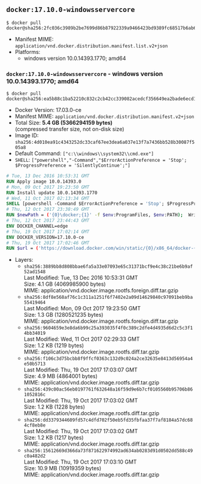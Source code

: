 ## `docker:17.10.0-windowsservercore`

```console
$ docker pull docker@sha256:2fc036c3989b2be7699d86b87922339a9466423bd9389fc68517b6ab6ee3feab
```

-	Manifest MIME: `application/vnd.docker.distribution.manifest.list.v2+json`
-	Platforms:
	-	windows version 10.0.14393.1770; amd64

### `docker:17.10.0-windowsservercore` - windows version 10.0.14393.1770; amd64

```console
$ docker pull docker@sha256:ea5b88c1ba52210c832c2cb42cc339082acedcf356649ea2bade6ecd14fc103e
```

-	Docker Version: 17.03.0-ce
-	Manifest MIME: `application/vnd.docker.distribution.manifest.v2+json`
-	Total Size: **5.4 GB (5366294159 bytes)**  
	(compressed transfer size, not on-disk size)
-	Image ID: `sha256:4d010ea91c4343252dc33caf67ee3dea6a037e13f7a7436bb528b30087f505a8`
-	Default Command: `["c:\\windows\\system32\\cmd.exe"]`
-	`SHELL`: `["powershell","-Command","$ErrorActionPreference = 'Stop'; $ProgressPreference = 'SilentlyContinue';"]`

```dockerfile
# Tue, 13 Dec 2016 10:53:31 GMT
RUN Apply image 10.0.14393.0
# Mon, 09 Oct 2017 19:23:50 GMT
RUN Install update 10.0.14393.1770
# Wed, 11 Oct 2017 02:13:34 GMT
SHELL [powershell -Command $ErrorActionPreference = 'Stop'; $ProgressPreference = 'SilentlyContinue';]
# Thu, 12 Oct 2017 23:38:49 GMT
RUN $newPath = ('{0}\docker;{1}' -f $env:ProgramFiles, $env:PATH); 	Write-Host ('Updating PATH: {0}' -f $newPath); 	[Environment]::SetEnvironmentVariable('PATH', $newPath, [EnvironmentVariableTarget]::Machine);
# Thu, 12 Oct 2017 23:44:43 GMT
ENV DOCKER_CHANNEL=edge
# Thu, 19 Oct 2017 17:02:14 GMT
ENV DOCKER_VERSION=17.10.0-ce
# Thu, 19 Oct 2017 17:02:46 GMT
RUN $url = ('https://download.docker.com/win/static/{0}/x86_64/docker-{1}.zip' -f $env:DOCKER_CHANNEL, $env:DOCKER_VERSION); 	Write-Host ('Downloading {0} ...' -f $url); 	Invoke-WebRequest -Uri $url -OutFile 'docker.zip'; 		Write-Host 'Expanding ...'; 	Expand-Archive docker.zip -DestinationPath $env:ProgramFiles; 		Write-Host 'Removing ...'; 	Remove-Item @( 			'docker.zip', 			('{0}\docker\dockerd.exe' -f $env:ProgramFiles) 		) -Force; 		Write-Host 'Verifying install ("docker --version") ...'; 	docker --version; 		Write-Host 'Complete.';
```

-	Layers:
	-	`sha256:3889bb8d808bbae6fa5a33e07093e65c31371bcf9e4c38c21be6b9af52ad1548`  
		Last Modified: Tue, 13 Dec 2016 10:53:31 GMT  
		Size: 4.1 GB (4069985900 bytes)  
		MIME: application/vnd.docker.image.rootfs.foreign.diff.tar.gzip
	-	`sha256:8df8e568af76c1c311a1251f6f7402e2a09d14629840c97091beb9ba55419464`  
		Last Modified: Mon, 09 Oct 2017 19:23:50 GMT  
		Size: 1.3 GB (1280521235 bytes)  
		MIME: application/vnd.docker.image.rootfs.foreign.diff.tar.gzip
	-	`sha256:9604659e3e8da6b99c25a393035f4f0c389c2dfe4d4935d6d2c5c3f14bb34019`  
		Last Modified: Wed, 11 Oct 2017 02:29:33 GMT  
		Size: 1.2 KB (1219 bytes)  
		MIME: application/vnd.docker.image.rootfs.diff.tar.gzip
	-	`sha256:f106c3d75bcbb8f9ffcf0363c132d9c024a2ce32635e8413d56954a4e50b5713`  
		Last Modified: Thu, 19 Oct 2017 17:03:07 GMT  
		Size: 4.9 MB (4864001 bytes)  
		MIME: application/vnd.docker.image.rootfs.diff.tar.gzip
	-	`sha256:439c00ac56eb0197761f632648a16f59d9e6b7cf0105560b95706b861052816c`  
		Last Modified: Thu, 19 Oct 2017 17:03:02 GMT  
		Size: 1.2 KB (1228 bytes)  
		MIME: application/vnd.docker.image.rootfs.diff.tar.gzip
	-	`sha256:dd3379344609fd57c4dfd702f50eb5fd35fbfaa37f7af8184a57dc684cf8eb8e`  
		Last Modified: Thu, 19 Oct 2017 17:03:02 GMT  
		Size: 1.2 KB (1217 bytes)  
		MIME: application/vnd.docker.image.rootfs.diff.tar.gzip
	-	`sha256:15612669d366da73f871622974992ad634ab0283d91d0502dd588c49c0a482d2`  
		Last Modified: Thu, 19 Oct 2017 17:03:10 GMT  
		Size: 10.9 MB (10919359 bytes)  
		MIME: application/vnd.docker.image.rootfs.diff.tar.gzip
